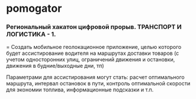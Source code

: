 # pomogator 
### Региональный хакатон цифровой прорыв. ТРАНСПОРТ И ЛОГИСТИКА - 1.
= 
Создать мобильное геолокационное приложение, целью которого будет ассистирование водителя на маршрутах доставки товаров (с учетом односторонних улиц, ограничений движения и остановки, движения в будние/выходные дни, тп)

Параметрами для ассистирования могут стать: расчет оптимального маршрута, интервал остановок в пути, контроль оптимальной скорости для экономии топлива, информационные подсказки и т.п.
